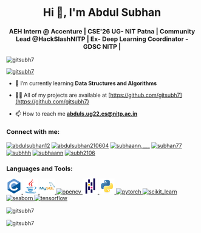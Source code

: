 <h1 align="center">Hi 👋, I'm Abdul Subhan</h1>
<h3 align="center">AEH Intern @ Accenture | CSE'26 UG- NIT Patna | Community Lead @HackSlashNITP | Ex- Deep Learning Coordinator - GDSC NITP | </h3>

<p align="left"> <img src="https://komarev.com/ghpvc/?username=gitsubh7&label=Profile%20views&color=0e75b6&style=flat" alt="gitsubh7" /> </p>

<p align="left"> <a href="https://github.com/ryo-ma/github-profile-trophy"><img src="https://github-profile-trophy.vercel.app/?username=gitsubh7" alt="gitsubh7" /></a> </p>


- 🌱 I’m currently learning **Data Structures and Algorithms**

- 👨‍💻 All of my projects are available at [https://github.com/gitsubh7](https://github.com/gitsubh7)

- 📫 How to reach me **abduls.ug22.cs@nitp.ac.in**



<h3 align="left">Connect with me:</h3>
<p align="left">
<a href="https://linkedin.com/in/abdulsubhan12" target="blank"><img align="center" src="https://raw.githubusercontent.com/rahuldkjain/github-profile-readme-generator/master/src/images/icons/Social/linked-in-alt.svg" alt="abdulsubhan12" height="30" width="40" /></a>
<a href="https://kaggle.com/abdulsubhan210604" target="blank"><img align="center" src="https://raw.githubusercontent.com/rahuldkjain/github-profile-readme-generator/master/src/images/icons/Social/kaggle.svg" alt="abdulsubhan210604" height="30" width="40" /></a>
<a href="https://instagram.com/subhaann.___" target="blank"><img align="center" src="https://raw.githubusercontent.com/rahuldkjain/github-profile-readme-generator/master/src/images/icons/Social/instagram.svg" alt="subhaann.___" height="30" width="40" /></a>
<a href="https://www.codechef.com/users/subhan77" target="blank"><img align="center" src="https://cdn.jsdelivr.net/npm/simple-icons@3.1.0/icons/codechef.svg" alt="subhan77" height="30" width="40" /></a>
<a href="https://codeforces.com/profile/subhhh" target="blank"><img align="center" src="https://raw.githubusercontent.com/rahuldkjain/github-profile-readme-generator/master/src/images/icons/Social/codeforces.svg" alt="subhhh" height="30" width="40" /></a>
<a href="https://www.leetcode.com/subhaann" target="blank"><img align="center" src="https://raw.githubusercontent.com/rahuldkjain/github-profile-readme-generator/master/src/images/icons/Social/leet-code.svg" alt="subhaann" height="30" width="40" /></a>
<a href="https://discord.gg/subh2106" target="blank"><img align="center" src="https://raw.githubusercontent.com/rahuldkjain/github-profile-readme-generator/master/src/images/icons/Social/discord.svg" alt="subh2106" height="30" width="40" /></a>
</p>

<h3 align="left">Languages and Tools:</h3>
<p align="left"> <a href="https://www.cprogramming.com/" target="_blank" rel="noreferrer"> <img src="https://raw.githubusercontent.com/devicons/devicon/master/icons/c/c-original.svg" alt="c" width="40" height="40"/> </a> <a href="https://www.java.com" target="_blank" rel="noreferrer"> <img src="https://raw.githubusercontent.com/devicons/devicon/master/icons/java/java-original.svg" alt="java" width="40" height="40"/> </a> <a href="https://www.mysql.com/" target="_blank" rel="noreferrer"> <img src="https://raw.githubusercontent.com/devicons/devicon/master/icons/mysql/mysql-original-wordmark.svg" alt="mysql" width="40" height="40"/> </a> <a href="https://opencv.org/" target="_blank" rel="noreferrer"> <img src="https://www.vectorlogo.zone/logos/opencv/opencv-icon.svg" alt="opencv" width="40" height="40"/> </a> <a href="https://pandas.pydata.org/" target="_blank" rel="noreferrer"> <img src="https://raw.githubusercontent.com/devicons/devicon/2ae2a900d2f041da66e950e4d48052658d850630/icons/pandas/pandas-original.svg" alt="pandas" width="40" height="40"/> </a> <a href="https://www.python.org" target="_blank" rel="noreferrer"> <img src="https://raw.githubusercontent.com/devicons/devicon/master/icons/python/python-original.svg" alt="python" width="40" height="40"/> </a> <a href="https://pytorch.org/" target="_blank" rel="noreferrer"> <img src="https://www.vectorlogo.zone/logos/pytorch/pytorch-icon.svg" alt="pytorch" width="40" height="40"/> </a> <a href="https://scikit-learn.org/" target="_blank" rel="noreferrer"> <img src="https://upload.wikimedia.org/wikipedia/commons/0/05/Scikit_learn_logo_small.svg" alt="scikit_learn" width="40" height="40"/> </a> <a href="https://seaborn.pydata.org/" target="_blank" rel="noreferrer"> <img src="https://seaborn.pydata.org/_images/logo-mark-lightbg.svg" alt="seaborn" width="40" height="40"/> </a> <a href="https://www.tensorflow.org" target="_blank" rel="noreferrer"> <img src="https://www.vectorlogo.zone/logos/tensorflow/tensorflow-icon.svg" alt="tensorflow" width="40" height="40"/> </a> </p>

<p><img align="center" src="https://github-readme-stats.vercel.app/api/top-langs?username=gitsubh7&show_icons=true&locale=en&layout=compact" alt="gitsubh7" /></p>

<p><img align="center" src="https://github-readme-streak-stats.herokuapp.com/?user=gitsubh7&" alt="gitsubh7" /></p>
